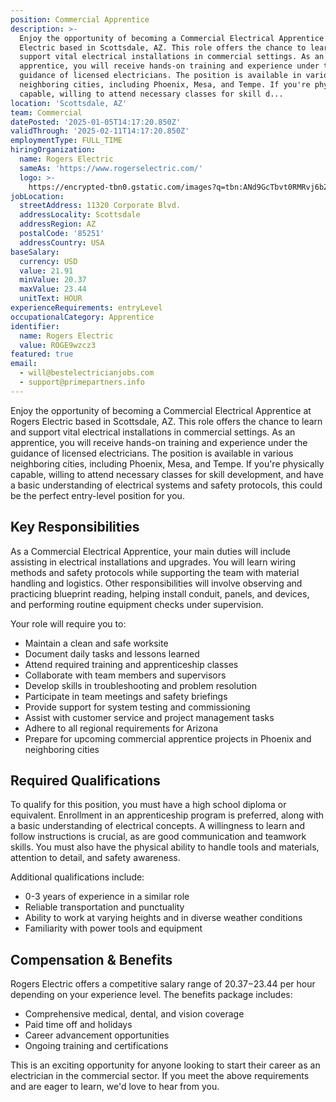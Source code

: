 ```yaml
---
position: Commercial Apprentice
description: >-
  Enjoy the opportunity of becoming a Commercial Electrical Apprentice at Rogers
  Electric based in Scottsdale, AZ. This role offers the chance to learn and
  support vital electrical installations in commercial settings. As an
  apprentice, you will receive hands-on training and experience under the
  guidance of licensed electricians. The position is available in various
  neighboring cities, including Phoenix, Mesa, and Tempe. If you're physically
  capable, willing to attend necessary classes for skill d...
location: 'Scottsdale, AZ'
team: Commercial
datePosted: '2025-01-05T14:17:20.850Z'
validThrough: '2025-02-11T14:17:20.850Z'
employmentType: FULL_TIME
hiringOrganization:
  name: Rogers Electric
  sameAs: 'https://www.rogerselectric.com/'
  logo: >-
    https://encrypted-tbn0.gstatic.com/images?q=tbn:ANd9GcTbvt0RMRvj6bZdL81Q6HJeRVl_qflQIGgp9w&s
jobLocation:
  streetAddress: 11320 Corporate Blvd.
  addressLocality: Scottsdale
  addressRegion: AZ
  postalCode: '85251'
  addressCountry: USA
baseSalary:
  currency: USD
  value: 21.91
  minValue: 20.37
  maxValue: 23.44
  unitText: HOUR
experienceRequirements: entryLevel
occupationalCategory: Apprentice
identifier:
  name: Rogers Electric
  value: ROGE9wzcz3
featured: true
email:
  - will@bestelectricianjobs.com
  - support@primepartners.info
---
```




Enjoy the opportunity of becoming a Commercial Electrical Apprentice at Rogers Electric based in Scottsdale, AZ. This role offers the chance to learn and support vital electrical installations in commercial settings. As an apprentice, you will receive hands-on training and experience under the guidance of licensed electricians. The position is available in various neighboring cities, including Phoenix, Mesa, and Tempe. If you're physically capable, willing to attend necessary classes for skill development, and have a basic understanding of electrical systems and safety protocols, this could be the perfect entry-level position for you.

## Key Responsibilities
As a Commercial Electrical Apprentice, your main duties will include assisting in electrical installations and upgrades. You will learn wiring methods and safety protocols while supporting the team with material handling and logistics. Other responsibilities will involve observing and practicing blueprint reading, helping install conduit, panels, and devices, and performing routine equipment checks under supervision. 

Your role will require you to:
- Maintain a clean and safe worksite
- Document daily tasks and lessons learned
- Attend required training and apprenticeship classes
- Collaborate with team members and supervisors
- Develop skills in troubleshooting and problem resolution
- Participate in team meetings and safety briefings
- Provide support for system testing and commissioning
- Assist with customer service and project management tasks
- Adhere to all regional requirements for Arizona
- Prepare for upcoming commercial apprentice projects in Phoenix and neighboring cities

## Required Qualifications
To qualify for this position, you must have a high school diploma or equivalent. Enrollment in an apprenticeship program is preferred, along with a basic understanding of electrical concepts. A willingness to learn and follow instructions is crucial, as are good communication and teamwork skills. You must also have the physical ability to handle tools and materials, attention to detail, and safety awareness. 

Additional qualifications include:
- 0-3 years of experience in a similar role
- Reliable transportation and punctuality
- Ability to work at varying heights and in diverse weather conditions
- Familiarity with power tools and equipment

## Compensation & Benefits
Rogers Electric offers a competitive salary range of $20.37-$23.44 per hour depending on your experience level. The benefits package includes:
- Comprehensive medical, dental, and vision coverage
- Paid time off and holidays
- Career advancement opportunities
- Ongoing training and certifications

This is an exciting opportunity for anyone looking to start their career as an electrician in the commercial sector. If you meet the above requirements and are eager to learn, we'd love to hear from you.
